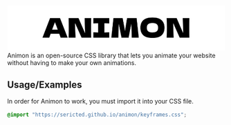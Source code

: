 
![Logo](https://raw.githubusercontent.com/Sericted/animon/main/images/Animon.png)
Animon is an open-source CSS library that lets you animate your website without having to make your own animations.
## Usage/Examples

In order for Animon to work, you must import it into your CSS file.

```css
@import "https://sericted.github.io/animon/keyframes.css";
```
